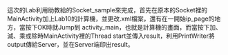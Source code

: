 這次的Lab利用助教給的Socket_sample來完成，首先在原本的Socket裡的MainActivity加上Lab10的計算機，並更改.xml檔案，還有在一開始ip_page的地方，當按下OK時就Jump到
activity_main，也就是計算機的畫面，而當按下加、減、乘或除時MainActivity裡的Thread start並傳入result，利用PrintWriter將output傳給Server，並在Server端印出result。